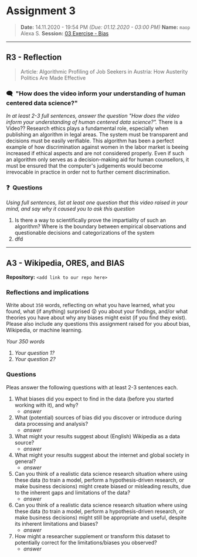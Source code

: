 # Assignment 3
> **Date:** 14.11.2020 - 19:54 PM *(Due: 01.12.2020 - 03:00 PM)*
> **Name:** `maop` Alexa S.
> **Session:** [03 Exercise - Bias](https://github.com/FUB-HCC/hcds-winter-2020/wiki/03_exercise)   
----

## R3 - Reflection
> Article: Algorithmic Profiling of Job Seekers in Austria: How Austerity Politics Are Made Effective

### 🗨️&nbsp; "How does the video inform your understanding of human centered data science?"  
_In at least 2-3 full sentences, answer the question "How does the video inform your understanding of human centered data science?"._
There is a Video?? Research ethics plays a fundamental role, especially when publishing an algorithm in legal areas. The system must be transparent and decisions must be easily verifiable. This algorithm has been a perfect example of how discrimination against women in the labor market is beeing increased if ethical aspects and  are not considered properly. Even if such an algorithm only serves as a decision-making aid for human counsellors, it must be ensured that the computer's judgements would become irrevocable in practice in order not to further cement discrimination.

### ❓&nbsp; Questions
_Using full sentences, list at least one question that this video raised in your mind, and say why it caused you to ask this question_

1. Is there a way to scientifically prove the impartiality of such an algorithm? Where is the boundary between empirical observations and questionable decisions and categorizations of the system
1. dfd

***

## A3 - Wikipedia, ORES, and BIAS

**Repository:** `<add link to our repo here>`

### Reflections and implications

Write about `350` words, reflecting on what you have learned, what you found, what (if anything) surprised 😲 you about your findings, and/or what theories you have about why any biases might exist (if you find they exist). Please also include any questions this assignment raised for you about bias, Wikipedia, or machine learning.

_Your 350 words_

1. _Your question 1?_
1. _Your question 2?_

### Questions

Pleas answer the following questions with at least 2-3 sentences each.

1. What biases did you expect to find in the data (before you started working with it), and why?
    * _answer_
1. What (potential) sources of bias did you discover or introduce during data processing and analysis?
    * _answer_
1. What might your results suggest about (English) Wikipedia as a data source?
    * _answer_
1. What might your results suggest about the internet and global society in general?
    * _answer_
1. Can you think of a realistic data science research situation where using these data (to train a model, perform a hypothesis-driven research, or make business decisions) might create biased or misleading results, due to the inherent gaps and limitations of the data?
    * _answer_
1. Can you think of a realistic data science research situation where using these data (to train a model, perform a hypothesis-driven research, or make business decisions) might still be appropriate and useful, despite its inherent limitations and biases?
    * _answer_
1. How might a researcher supplement or transform this dataset to potentially correct for the limitations/biases you observed?
    * _answer_
